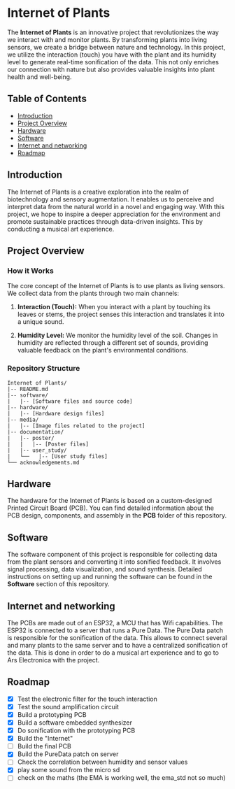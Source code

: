 # Internet of Plants

The **Internet of Plants** is an innovative project that revolutionizes the way we interact with and monitor plants. By transforming plants into living sensors, we create a bridge between nature and technology. In this project, we utilize the interaction (touch) you have with the plant and its humidity level to generate real-time sonification of the data. This not only enriches our connection with nature but also provides valuable insights into plant health and well-being.

## Table of Contents

- [Introduction](#introduction)
- [Project Overview](#project-overview)
- [Hardware](#hardware)
- [Software](#software)
- [Internet and networking](#internet-and-networking)
- [Roadmap](#roadmap)

## Introduction

The Internet of Plants is a creative exploration into the realm of biotechnology and sensory augmentation. It enables us to perceive and interpret data from the natural world in a novel and engaging way. With this project, we hope to inspire a deeper appreciation for the environment and promote sustainable practices through data-driven insights. This by conducting a musical art experience.

## Project Overview

### How it Works

The core concept of the Internet of Plants is to use plants as living sensors. We collect data from the plants through two main channels:

1. **Interaction (Touch):** When you interact with a plant by touching its leaves or stems, the project senses this interaction and translates it into a unique sound.

2. **Humidity Level:** We monitor the humidity level of the soil. Changes in humidity are reflected through a different set of sounds, providing valuable feedback on the plant's environmental conditions.

### Repository Structure

    Internet of Plants/
    |-- README.md
    |-- software/
    |   |-- [Software files and source code]
    |-- hardware/
    |   |-- [Hardware design files]
    |-- media/
    |   |-- [Image files related to the project]
    |-- documentation/
    |   |-- poster/
    |   |   |-- [Poster files]
    |   |-- user_study/
    |   └──   |-- [User study files]
    └── acknowledgements.md



## Hardware

The hardware for the Internet of Plants is based on a custom-designed Printed Circuit Board (PCB). You can find detailed information about the PCB design, components, and assembly in the **PCB** folder of this repository.

## Software

The software component of this project is responsible for collecting data from the plant sensors and converting it into sonified feedback. It involves signal processing, data visualization, and sound synthesis. Detailed instructions on setting up and running the software can be found in the **Software** section of this repository.

## Internet and networking

The PCBs are made out of an ESP32, a MCU that has Wifi capabilities. The ESP32 is connected to a server that runs a Pure Data. The Pure Data patch is responsible for the sonification of the data.
This allows to connect several and many plants to the same server and to have a centralized sonification of the data.
This is done in order to do a musical art experience and to go to Ars Electronica with the project.

## Roadmap

- [x] Test the electronic filter for the touch interaction
- [x] Test the sound amplification circuit
- [x] Build a prototyping PCB
- [x] Build a software embedded synthesizer
- [x] Do sonification with the prototyping PCB
- [x] Build the "Internet"
- [ ] Build the final PCB
- [x] Build the PureData patch on server
- [ ] Check the correlation between humidity and sensor values
- [x] play some sound from the micro sd
- [ ] check on the maths (the EMA is working well, the ema_std not so much)
